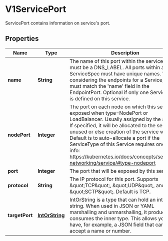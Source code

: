 

# V1ServicePort

ServicePort contains information on service's port.
## Properties

Name | Type | Description | Notes
------------ | ------------- | ------------- | -------------
**name** | **String** | The name of this port within the service. This must be a DNS_LABEL. All ports within a ServiceSpec must have unique names. When considering the endpoints for a Service, this must match the &#39;name&#39; field in the EndpointPort. Optional if only one ServicePort is defined on this service. |  [optional]
**nodePort** | **Integer** | The port on each node on which this service is exposed when type&#x3D;NodePort or LoadBalancer. Usually assigned by the system. If specified, it will be allocated to the service if unused or else creation of the service will fail. Default is to auto-allocate a port if the ServiceType of this Service requires one. More info: https://kubernetes.io/docs/concepts/services-networking/service/#type-nodeport |  [optional]
**port** | **Integer** | The port that will be exposed by this service. | 
**protocol** | **String** | The IP protocol for this port. Supports \&quot;TCP\&quot;, \&quot;UDP\&quot;, and \&quot;SCTP\&quot;. Default is TCP. |  [optional]
**targetPort** | [**IntOrString**](IntOrString.md) | IntOrString is a type that can hold an int32 or a string.  When used in JSON or YAML marshalling and unmarshalling, it produces or consumes the inner type.  This allows you to have, for example, a JSON field that can accept a name or number. |  [optional]



